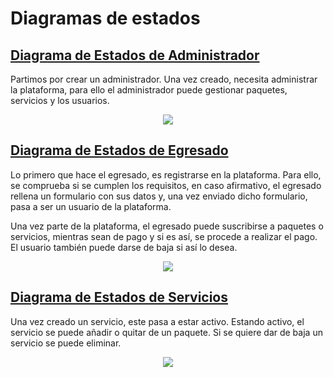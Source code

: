 # Diagramas de estados

## [Diagrama de Estados de Administrador](/Modelo_de_Dominio/Diagramas_de_Estado/Administrador/)

Partimos por crear un administrador. Una vez creado, necesita administrar la plataforma, para ello el administrador
puede gestionar paquetes, servicios y los usuarios.


<div align="center">
  <image src="./Administrador/Diagrama_de_Estados_Administrador.svg" align="center">
</div>


## [Diagrama de Estados de Egresado](/Modelo_de_Dominio/Diagramas_de_Estado/Egresado/)

Lo primero que hace el egresado, es registrarse en la plataforma. Para ello, se comprueba si se cumplen los requisitos,
en caso afirmativo, el egresado rellena un formulario con sus datos y, una vez enviado dicho formulario, pasa a ser un usuario de la
plataforma.
    
Una vez parte de la plataforma, el egresado puede suscribirse a paquetes o servicios, mientras sean de pago y si es así, se procede a realizar el pago. 
El usuario también puede darse de baja si así lo desea. 


<div align="center">
  <image src="./Egresado/Diagrama_de_Estados_Egresado.svg" align="center">
</div>


## [Diagrama de Estados de Servicios](/Modelo_de_Dominio/Diagramas_de_Estado/Servicios/)


Una vez creado un servicio, este pasa a estar activo. Estando activo, el servicio se puede añadir o quitar de un paquete. Si se 
quiere dar de baja un servicio se puede eliminar.


<div align="center">
  <image src="./Servicios/Diagrama_de_Estados_Servicios.svg" align="center">
</div>